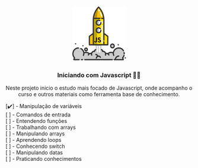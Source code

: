 <h1 align="center">
  <br>
  <img src="github/assets/logo.svg" alt="Logo" height="145" width="145">
  <br>
</h1>

<h3 align="center">Iniciando com Javascript 😶‍🌫️</h3>

<p align="center">Neste projeto inicio o estudo mais focado de Javascript, onde acompanho o curso e outros materiais como ferramenta base de conhecimento.</p>

[✔️] - Manipulação de variáveis<br/>
[ ] - Comandos de entrada<br/>
[ ] - Entendendo funções<br/>
[ ] - Trabalhando com arrays<br/>
[ ] - Manipulando arrays<br/>
[ ] - Aprendendo loops<br/>
[ ] - Conhecendo switch<br/>
[ ] - Manipulando datas<br/>
[ ] - Praticando conhecimentos